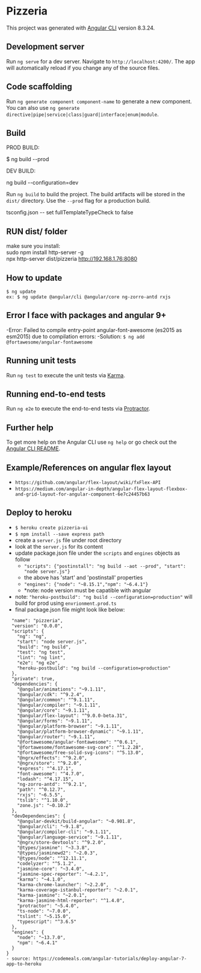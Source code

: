 # Pizzeria

This project was generated with [Angular CLI](https://github.com/angular/angular-cli) version 8.3.24.

## Development server

Run `ng serve` for a dev server. Navigate to `http://localhost:4200/`. The app will automatically reload if you change any of the source files.

## Code scaffolding

Run `ng generate component component-name` to generate a new component. You can also use `ng generate directive|pipe|service|class|guard|interface|enum|module`.

## Build
PROD BUILD: 

$ ng build --prod

DEV BUILD:

ng build --configuration=dev

Run `ng build` to build the project. The build artifacts will be stored in the `dist/` directory. Use the `--prod` flag for a production build.

tsconfig.json -- set fullTemplateTypeCheck to false

## RUN dist/ folder
make sure you install:<br>
sudo npm install http-server -g <br>
npx http-server dist/pizzeria
http://192.168.1.76:8080

## How to update 
```$ ng update```<br />
```ex: $ ng update @angular/cli @angular/core ng-zorro-antd rxjs```

## Error I face with packages and angular 9+
-Error: Failed to compile entry-point angular-font-awesome (es2015 as esm2015) due to compilation errors:
-Solution: ```$ ng add @fortawesome/angular-fontawesome```

## Running unit tests

Run `ng test` to execute the unit tests via [Karma](https://karma-runner.github.io).

## Running end-to-end tests

Run `ng e2e` to execute the end-to-end tests via [Protractor](http://www.protractortest.org/).

## Further help

To get more help on the Angular CLI use `ng help` or go check out the [Angular CLI README](https://github.com/angular/angular-cli/blob/master/README.md).


## Example/References on angular flex layout
- ```https://github.com/angular/flex-layout/wiki/fxFlex-API```
- ```https://medium.com/angular-in-depth/angular-flex-layout-flexbox-and-grid-layout-for-angular-component-6e7c24457b63```

## Deploy to heroku
- ```$ heroku create pizzeria-ui```
- ```$ npm install --save express path```
- create a `server.js` file under root directory
- look at the `server.js` for its content
- update package.json file under the `scripts` and `engines` objects as follow
    - ```"scripts": {"postinstall": "ng build --aot --prod", "start": "node server.js"}```
    - the above has 'start' and 'postinstall' properties 
    - ```"engines": {"node": "~8.15.1","npm": "~6.4.1"}```
    - *note: node version must be capatible with angular
- note: ```"heroku-postbuild": "ng build --configuration=production"``` will build for prod using `envrionment.prod.ts`
- final package.json file might look like below:
```{
  "name": "pizzeria",
  "version": "0.0.0",
  "scripts": {
    "ng": "ng",
    "start": "node server.js",
    "build": "ng build",
    "test": "ng test",
    "lint": "ng lint",
    "e2e": "ng e2e",
    "heroku-postbuild": "ng build --configuration=production"
  },
  "private": true,
  "dependencies": {
    "@angular/animations": "~9.1.11",
    "@angular/cdk": "^9.2.4",
    "@angular/common": "^9.1.11",
    "@angular/compiler": "~9.1.11",
    "@angular/core": "~9.1.11",
    "@angular/flex-layout": "^9.0.0-beta.31",
    "@angular/forms": "~9.1.11",
    "@angular/platform-browser": "~9.1.11",
    "@angular/platform-browser-dynamic": "~9.1.11",
    "@angular/router": "~9.1.11",
    "@fortawesome/angular-fontawesome": "^0.6.1",
    "@fortawesome/fontawesome-svg-core": "^1.2.28",
    "@fortawesome/free-solid-svg-icons": "^5.13.0",
    "@ngrx/effects": "^9.2.0",
    "@ngrx/store": "^9.2.0",
    "express": "^4.17.1",
    "font-awesome": "^4.7.0",
    "lodash": "^4.17.15",
    "ng-zorro-antd": "^9.2.1",
    "path": "^0.12.7",
    "rxjs": "~6.5.5",
    "tslib": "^1.10.0",
    "zone.js": "~0.10.2"
  },
  "devDependencies": {
    "@angular-devkit/build-angular": "~0.901.8",
    "@angular/cli": "~9.1.8",
    "@angular/compiler-cli": "~9.1.11",
    "@angular/language-service": "~9.1.11",
    "@ngrx/store-devtools": "^9.2.0",
    "@types/jasmine": "~3.3.8",
    "@types/jasminewd2": "~2.0.3",
    "@types/node": "^12.11.1",
    "codelyzer": "^5.1.2",
    "jasmine-core": "~3.4.0",
    "jasmine-spec-reporter": "~4.2.1",
    "karma": "~4.1.0",
    "karma-chrome-launcher": "~2.2.0",
    "karma-coverage-istanbul-reporter": "~2.0.1",
    "karma-jasmine": "~2.0.1",
    "karma-jasmine-html-reporter": "^1.4.0",
    "protractor": "~5.4.0",
    "ts-node": "~7.0.0",
    "tslint": "~5.15.0",
    "typescript": "^3.6.5"
  },
  "engines": {
    "node": "~13.7.0",
    "npm": "~6.4.1"
  }
}
- source: https://codemeals.com/angular-tutorials/deploy-angular-7-app-to-heroku